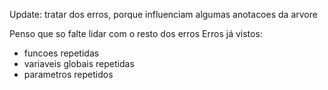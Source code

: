 Update: tratar dos erros, porque influenciam algumas anotacoes da arvore

Penso que so falte lidar com o resto dos erros
Erros já vistos:
 * funcoes repetidas
 * variaveis globais repetidas
 * parametros repetidos
